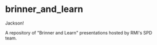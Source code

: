 # brinner_and_learn
Jackson!

A repository of "Brinner and Learn" presentations hosted by RMI's SPD team.
